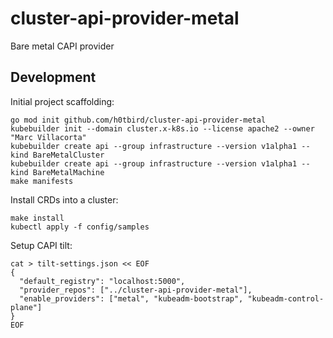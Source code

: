 # cluster-api-provider-metal
Bare metal CAPI provider

## Development
Initial project scaffolding:
```
go mod init github.com/h0tbird/cluster-api-provider-metal
kubebuilder init --domain cluster.x-k8s.io --license apache2 --owner "Marc Villacorta"
kubebuilder create api --group infrastructure --version v1alpha1 --kind BareMetalCluster
kubebuilder create api --group infrastructure --version v1alpha1 --kind BareMetalMachine
make manifests
```

Install CRDs into a cluster:
```
make install
kubectl apply -f config/samples
```

Setup CAPI tilt:
```
cat > tilt-settings.json << EOF
{
  "default_registry": "localhost:5000",
  "provider_repos": ["../cluster-api-provider-metal"],
  "enable_providers": ["metal", "kubeadm-bootstrap", "kubeadm-control-plane"]
}
EOF
```
